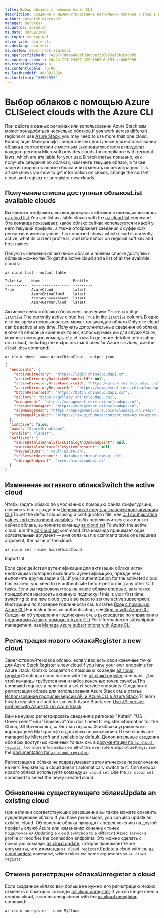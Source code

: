```yaml
---
title: Выбор облаков с помощью Azure CLI
description: Создание и администрирование нескольких облаков и вход в них с помощью Azure CLI.
author: dbradish-microsoft
manager: barbkess
ms.author: dbradish
ms.date: 09/09/2018
ms.topic: conceptual
ms.service: azure-cli
ms.devlang: azurecli
ms.custom: devx-track-azurecli
ms.openlocfilehash: 74297c7deaa080bf030cba3326e63ef3b1c9d9bb
ms.sourcegitcommit: 2da241715d25407ed22c1065c0c793acfd865996
ms.translationtype: HT
ms.contentlocale: ru-RU
ms.lasthandoff: 09/09/2020
ms.locfileid: "89562997"
---
```

# <a name="select-clouds-with-the-azure-cli"></a><span data-ttu-id="ec5a8-103">Выбор облаков с помощью Azure CLI</span><span class="sxs-lookup"><span data-stu-id="ec5a8-103">Select clouds with the Azure CLI</span></span>

<span data-ttu-id="ec5a8-104">При работе в разных регионах или использовании [Azure Stack](https://docs.microsoft.com/azure/azure-stack/user/) вам может понадобиться несколько облаков.</span><span class="sxs-lookup"><span data-stu-id="ec5a8-104">If you work across different regions or use [Azure Stack](https://docs.microsoft.com/azure/azure-stack/user/), you may need to use more than one cloud.</span></span> <span data-ttu-id="ec5a8-105">Корпорация Майкрософт предоставляет доступные для использования облака в соответствии с местным законодательством в пределах каждого региона.</span><span class="sxs-lookup"><span data-stu-id="ec5a8-105">Microsoft provides clouds for compliance with regional laws, which are available for your use.</span></span> <span data-ttu-id="ec5a8-106">В этой статье показано, как получить сведения об облаках, изменить текущее облако, а также зарегистрировать новые облака или отменить их регистрацию.</span><span class="sxs-lookup"><span data-stu-id="ec5a8-106">This article shows you how to get information on clouds, change the current cloud, and register or unregister new clouds.</span></span>

## <a name="list-available-clouds"></a><span data-ttu-id="ec5a8-107">Получение списка доступных облаков</span><span class="sxs-lookup"><span data-stu-id="ec5a8-107">List available clouds</span></span>

<span data-ttu-id="ec5a8-108">Вы можете отобразить список доступных облаков с помощью команды [az cloud list](/cli/azure/cloud#az-cloud-list).</span><span class="sxs-lookup"><span data-stu-id="ec5a8-108">You can list available clouds with the [az cloud list](/cli/azure/cloud#az-cloud-list) command.</span></span> <span data-ttu-id="ec5a8-109">Эта команда показывает, какое облако сейчас используется и какой у него текущий профиль, а также отображает сведения о суффиксах регионов и именах узлов.</span><span class="sxs-lookup"><span data-stu-id="ec5a8-109">This command shows which cloud is currently active, what its current profile is, and information on regional suffixes and host names.</span></span>

<span data-ttu-id="ec5a8-110">Получить сведения об активном облаке и полном списке доступных облаков можно так:</span><span class="sxs-lookup"><span data-stu-id="ec5a8-110">To get the active cloud and a list of all the available clouds:</span></span>

```azurecli-interactive
az cloud list --output table
```

```output
IsActive    Name               Profile
----------  -----------------  ---------
True        AzureCloud         latest
            AzureChinaCloud    latest
            AzureUSGovernment  latest
            AzureGermanCloud   latest
```

<span data-ttu-id="ec5a8-111">Активное сейчас облако обозначено значением `True` в столбце `IsActive`.</span><span class="sxs-lookup"><span data-stu-id="ec5a8-111">The currently active cloud has `True` in the `IsActive` column.</span></span> <span data-ttu-id="ec5a8-112">В одно и то же время использоваться может только одно облако.</span><span class="sxs-lookup"><span data-stu-id="ec5a8-112">Only one cloud can be active at any time.</span></span> <span data-ttu-id="ec5a8-113">Получить дополнительные сведения об облаке, включая описание конечных точек, используемых им для служб Azure, можно с помощью команды `cloud show`:</span><span class="sxs-lookup"><span data-stu-id="ec5a8-113">To get more detailed information on a cloud, including the endpoints that it uses for Azure services, use the `cloud show` command:</span></span>

```azurecli-interactive
az cloud show --name AzureChinaCloud --output json
```

```json
{
  "endpoints": {
    "activeDirectory": "https://login.chinacloudapi.cn",
    "activeDirectoryDataLakeResourceId": null,
    "activeDirectoryGraphResourceId": "https://graph.chinacloudapi.cn/",
    "activeDirectoryResourceId": "https://management.core.chinacloudapi.cn/",
    "batchResourceId": "https://batch.chinacloudapi.cn/",
    "gallery": "https://gallery.chinacloudapi.cn/",
    "management": "https://management.core.chinacloudapi.cn/",
    "resourceManager": "https://management.chinacloudapi.cn",
    "sqlManagement": "https://management.core.chinacloudapi.cn:8443/",
    "vmImageAliasDoc": "https://raw.githubusercontent.com/Azure/azure-rest-api-specs/master/arm-compute/quickstart-templates/aliases.json"
  },
  "isActive": false,
  "name": "AzureChinaCloud",
  "profile": "latest",
  "suffixes": {
    "azureDatalakeAnalyticsCatalogAndJobEndpoint": null,
    "azureDatalakeStoreFileSystemEndpoint": null,
    "keyvaultDns": ".vault.azure.cn",
    "sqlServerHostname": ".database.chinacloudapi.cn",
    "storageEndpoint": "core.chinacloudapi.cn"
  }
}
```

## <a name="switch-the-active-cloud"></a><span data-ttu-id="ec5a8-114">Изменение активного облака</span><span class="sxs-lookup"><span data-stu-id="ec5a8-114">Switch the active cloud</span></span>

<span data-ttu-id="ec5a8-115">Чтобы задать облако по умолчанию с помощью файла конфигурации, ознакомьтесь с разделом [Переменные среды и значения конфигурации CLI](/cli/azure/azure-cli-configuration?view=azure-cli-latest#cli-configuration-values-and-environment-variables).</span><span class="sxs-lookup"><span data-stu-id="ec5a8-115">To set the default cloud using a configuration file, see [CLI configuration values and environment variables](/cli/azure/azure-cli-configuration?view=azure-cli-latest#cli-configuration-values-and-environment-variables).</span></span>  <span data-ttu-id="ec5a8-116">Чтобы переключиться с активного сейчас облака, выполните команду [az cloud set](/cli/azure/cloud#az-cloud-set).</span><span class="sxs-lookup"><span data-stu-id="ec5a8-116">To switch the active cloud, run the [az cloud set](/cli/azure/cloud#az-cloud-set) command.</span></span> <span data-ttu-id="ec5a8-117">Эта команда принимает один обязательный аргумент — имя облака.</span><span class="sxs-lookup"><span data-stu-id="ec5a8-117">This command takes one required argument, the name of the cloud.</span></span>

```azurecli-interactive
az cloud set --name AzureChinaCloud
```

> [!IMPORTANT]
> <span data-ttu-id="ec5a8-118">Если срок действия аутентификации для активации облака истек, необходимо повторно выполнить аутентификацию, прежде чем выполнять другие задачи CLI.</span><span class="sxs-lookup"><span data-stu-id="ec5a8-118">If your authentication for the activated cloud has expired, you need to re-authenticate before performing any other CLI tasks.</span></span> <span data-ttu-id="ec5a8-119">Если вы переключаетесь на новое облако впервые, вам также понадобится настроить активную подписку.</span><span class="sxs-lookup"><span data-stu-id="ec5a8-119">If this is your first time switching to the new cloud, you also need to set the active subscription.</span></span>
> <span data-ttu-id="ec5a8-120">Инструкции по проверке подлинности см. в статье [Вход с помощью Azure CLI](authenticate-azure-cli.md).</span><span class="sxs-lookup"><span data-stu-id="ec5a8-120">For instructions on authenticating, see [Sign in with Azure CLI](authenticate-azure-cli.md).</span></span> <span data-ttu-id="ec5a8-121">Сведения об управлении подписками см. в руководстве по [управлению подписками Azure с помощью Azure CLI](manage-azure-subscriptions-azure-cli.md).</span><span class="sxs-lookup"><span data-stu-id="ec5a8-121">For information on subscription management, see [Manage Azure subscriptions with Azure CLI](manage-azure-subscriptions-azure-cli.md)</span></span>

## <a name="register-a-new-cloud"></a><span data-ttu-id="ec5a8-122">Регистрация нового облака</span><span class="sxs-lookup"><span data-stu-id="ec5a8-122">Register a new cloud</span></span>

<span data-ttu-id="ec5a8-123">Зарегистрируйте новое облако, если у вас есть свои конечные точки для Azure Stack.</span><span class="sxs-lookup"><span data-stu-id="ec5a8-123">Register a new cloud if you have your own endpoints for Azure Stack.</span></span> <span data-ttu-id="ec5a8-124">Облако создается с помощью команды [az cloud register](/cli/azure/cloud#az-cloud-register).</span><span class="sxs-lookup"><span data-stu-id="ec5a8-124">Creating a cloud is done with the [az cloud register](/cli/azure/cloud#az-cloud-register) command.</span></span> <span data-ttu-id="ec5a8-125">Для этой команды требуется имя и набор конечных точек службы.</span><span class="sxs-lookup"><span data-stu-id="ec5a8-125">This command requires a name and a set of service endpoints.</span></span> <span data-ttu-id="ec5a8-126">Сведения о регистрации облака для использования Azure Stack см. в статье [Использование профилей версий API и Azure CLI в Azure Stack](/azure/azure-stack/user/azure-stack-version-profiles-azurecli2#connect-to-azure-stack).</span><span class="sxs-lookup"><span data-stu-id="ec5a8-126">To learn how to register a cloud for use with Azure Stack, see [Use API version profiles with Azure CLI in Azure Stack](/azure/azure-stack/user/azure-stack-version-profiles-azurecli2#connect-to-azure-stack).</span></span>

<span data-ttu-id="ec5a8-127">Вам не нужно регистрировать сведения в регионах "Китай", "US Government" или "Германия".</span><span class="sxs-lookup"><span data-stu-id="ec5a8-127">You don't need to register information for the China, US Government, or German regions.</span></span> <span data-ttu-id="ec5a8-128">Эти облака управляются корпорацией Майкрософт и доступны по умолчанию.</span><span class="sxs-lookup"><span data-stu-id="ec5a8-128">These clouds are managed by Microsoft and available by default.</span></span>  <span data-ttu-id="ec5a8-129">Дополнительные сведения обо всех доступных конечных точках см. в [документации по `az cloud register`](/cli/azure/cloud#az-cloud-register).</span><span class="sxs-lookup"><span data-stu-id="ec5a8-129">For more information on all of the available endpoint settings, see the [documentation for `az cloud register`](/cli/azure/cloud#az-cloud-register).</span></span>

<span data-ttu-id="ec5a8-130">Регистрация в облаке не подразумевает автоматическое переключение на него.</span><span class="sxs-lookup"><span data-stu-id="ec5a8-130">Registering a cloud doesn't automatically switch to it.</span></span> <span data-ttu-id="ec5a8-131">Для выбора нового облака используйте команду `az cloud set`.</span><span class="sxs-lookup"><span data-stu-id="ec5a8-131">Use the `az cloud set` command to select the newly created cloud.</span></span>

## <a name="update-an-existing-cloud"></a><span data-ttu-id="ec5a8-132">Обновление существующего облака</span><span class="sxs-lookup"><span data-stu-id="ec5a8-132">Update an existing cloud</span></span>

<span data-ttu-id="ec5a8-133">При наличии соответствующих разрешений вы также можете обновить существующее облако.</span><span class="sxs-lookup"><span data-stu-id="ec5a8-133">If you have permissions, you can also update an existing cloud.</span></span> <span data-ttu-id="ec5a8-134">Обновление облака приводит к переключению на другой профиль служб Azure или изменению конечных точек подключения.</span><span class="sxs-lookup"><span data-stu-id="ec5a8-134">Updating a cloud switches to a different Azure services profile or modifies the connection endpoints.</span></span>
<span data-ttu-id="ec5a8-135">Это можно сделать с помощью команды [az cloud update](/cli/azure/cloud#az-cloud-update), которая принимает те же аргументы, что и команда `az cloud register`.</span><span class="sxs-lookup"><span data-stu-id="ec5a8-135">Update a cloud with the [az cloud update](/cli/azure/cloud#az-cloud-update) command, which takes the same arguments as `az cloud register`.</span></span>

## <a name="unregister-a-cloud"></a><span data-ttu-id="ec5a8-136">Отмена регистрации облака</span><span class="sxs-lookup"><span data-stu-id="ec5a8-136">Unregister a cloud</span></span>

<span data-ttu-id="ec5a8-137">Если созданное облако вам больше не нужно, его регистрацию можно отменить с помощью команды [az cloud unregister](/cli/azure/cloud#az-cloud-unregister):</span><span class="sxs-lookup"><span data-stu-id="ec5a8-137">If you no longer need a created cloud, it can be unregistered with the [az cloud unregister](/cli/azure/cloud#az-cloud-unregister) command:</span></span>

```azurecli-interactive
az cloud unregister --name MyCloud
```
